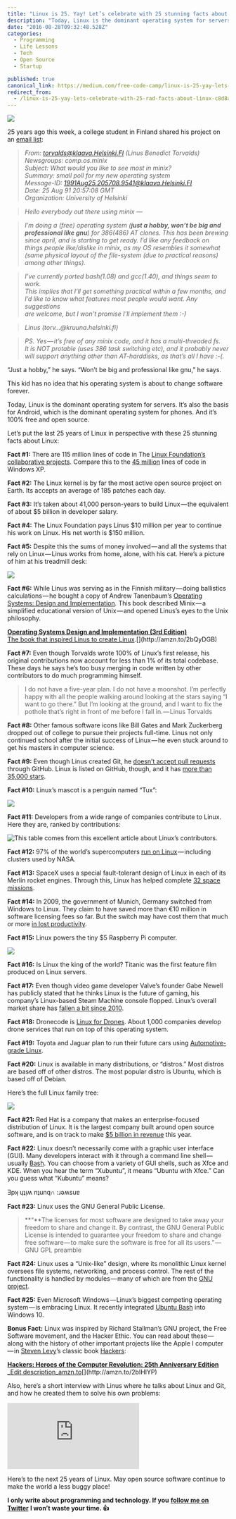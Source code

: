 ```yaml
---
title: "Linux is 25. Yay! Let’s celebrate with 25 stunning facts about Linux."
description: "Today, Linux is the dominant operating system for servers. It’s also the basis for Android, which is the dominant operating system for phones. And it’s 100% free and open source. Fact #1: There are…"
date: "2016-08-28T09:32:48.528Z"
categories: 
  - Programming
  - Life Lessons
  - Tech
  - Open Source
  - Startup

published: true
canonical_link: https://medium.com/free-code-camp/linux-is-25-yay-lets-celebrate-with-25-rad-facts-about-linux-c8d8ac30076d
redirect_from:
  - /linux-is-25-yay-lets-celebrate-with-25-rad-facts-about-linux-c8d8ac30076d
---
```


![](./asset-1.jpeg)

25 years ago this week, a college student in Finland shared his project on an [email list](https://groups.google.com/forum/#!topic/comp.os.minix/dlNtH7RRrGA%5B1-25%5D):

> _From: torvalds@klaava.Helsinki.FI (Linus Benedict Torvalds)  
> Newsgroups: comp.os.minix  
> Subject: What would you like to see most in minix?  
> Summary: small poll for my new operating system  
> Message-ID: <1991Aug25.205708.9541@klaava.Helsinki.FI>  
> Date: 25 Aug 91 20:57:08 GMT  
> Organization: University of Helsinki_

> _Hello everybody out there using minix —_

> _I’m doing a (free) operating system (_**_just a hobby, won’t be big and  
> professional like gnu_**_) for 386(486) AT clones. This has been brewing  
> since april, and is starting to get ready. I’d like any feedback on  
> things people like/dislike in minix, as my OS resembles it somewhat  
> (same physical layout of the file-system (due to practical reasons)  
> among other things)._

> _I’ve currently ported bash(1.08) and gcc(1.40), and things seem to work.   
> This implies that I’ll get something practical within a few months, and  
> I’d like to know what features most people would want. Any suggestions  
> are welcome, but I won’t promise I’ll implement them :-)_

> _Linus (torv…@kruuna.helsinki.fi)_

> _PS. Yes — it’s free of any minix code, and it has a multi-threaded fs.   
> It is NOT protable (uses 386 task switching etc), and it probably never  
> will support anything other than AT-harddisks, as that’s all I have :-(._

“Just a hobby,” he says. “Won’t be big and professional like gnu,” he says.

This kid has no idea that his operating system is about to change software forever.

Today, Linux is the dominant operating system for servers. It’s also the basis for Android, which is the dominant operating system for phones. And it’s 100% free and open source.

Let’s put the last 25 years of Linux in perspective with these 25 stunning facts about Linux:

**Fact #1:** There are 115 million lines of code in The [Linux Foundation’s collaborative projects](http://collabprojects.linuxfoundation.org/). Compare this to the [45 million](https://www.facebook.com/windows/posts/155741344475532) lines of code in Windows XP.

**Fact #2:** The Linux kernel is by far the most active open source project on Earth. Its accepts an average of 185 patches each day.

**Fact #3:** It’s taken about 41,000 person-years to build Linux — the equivalent of about $5 billion in developer salary.

**Fact #4:** The Linux Foundation pays Linus $10 million per year to continue his work on Linux. His net worth is $150 million.

**Fact #5:** Despite this the sums of money involved — and all the systems that rely on Linux — Linus works from home, alone, with his cat. Here’s a picture of him at his treadmill desk:

![](./asset-2.png)

**Fact #6:** While Linus was serving as in the Finnish military — doing ballistics calculations — he bought a copy of Andrew Tanenbaum’s [Operating Systems: Design and Implementation](http://amzn.to/2bQyDGB)_._ This book described Minix — a simplified educational version of Unix — and opened Linus’s eyes to the Unix philosophy.

[**Operating Systems Design and Implementation (3rd Edition)**  
The book that inspired Linus to create Linux](http://amzn.to/2bQyDGB "http://amzn.to/2bQyDGB").[](http://amzn.to/2bQyDGB)

**Fact #7:** Even though Torvalds wrote 100% of Linux’s first release, his original contributions now account for less than 1% of its total codebase. These days he says he’s too busy merging in code written by other contributors to do much programming himself.

> I do not have a five-year plan. I do not have a moonshot. I’m perfectly happy with all the people walking around looking at the stars saying “I want to go there.” But I’m looking at the ground, and I want to fix the pothole that’s right in front of me before I fall in. — Linus Torvalds

**Fact #8:** Other famous software icons like Bill Gates and Mark Zuckerberg dropped out of college to pursue their projects full-time. Linus not only continued school after the initial success of Linux — he even stuck around to get his masters in computer science.

**Fact #9:** Even though Linus created Git, he [doesn’t accept pull requests](http://www.wired.com/2012/05/torvalds_github/) through GitHub. Linux is listed on GitHub, though, and it has [more than 35,000 stars](https://github.com/torvalds/linux).

**Fact #10:** Linux’s mascot is a penguin named “Tux”:

![](./asset-3.png)

**Fact #11:** Developers from a wide range of companies contribute to Linux. Here they are, ranked by contributions:

![This table comes from this excellent [article](http://arstechnica.com/information-technology/2015/02/linux-has-2000-new-developers-and-gets-10000-patches-for-each-version/) about Linux’s contributors.](./asset-4.png)

**Fact #12:** 97% of  the world’s supercomputers [run on Linux](http://www.zdnet.com/article/linux-dominates-supercomputers-as-never-before/) — including clusters used by NASA.

**Fact #13:** SpaceX uses a special fault-tolerant design of Linux in each of its Merlin rocket engines. Through this, Linux has helped complete [32 space missions](http://www.spacex.com/missions).

**Fact #14:** In 2009, the government of Munich, Germany switched from Windows to Linux. They claim to have saved more than €10 million in software licensing fees so far. But the switch may have cost them that much or more [in lost productivity](http://www.techrepublic.com/article/after-three-years-of-linux-munich-reveals-draft-of-crunch-report-that-could-decide-its-open-source/).

**Fact #15:** Linux powers the tiny $5 Raspberry Pi computer.

![](./asset-5.jpeg)

**Fact #16:** Is Linux the king of the world? Titanic was the first feature film produced on Linux servers.

**Fact #17:** Even though video game developer Valve’s founder Gabe Newell has publicly stated that he thinks Linux is the future of gaming, his company’s Linux-based Steam Machine console flopped. Linux’s overall market share has [fallen a bit since 2010](https://en.wikipedia.org/wiki/Linux_gaming#Market_share_vs._installed_base).

**Fact #18:** Dronecode is [Linux for Drones](https://www.dronecode.org/). About 1,000 companies develop drone services that run on top of this operating system.

**Fact #19:** Toyota and Jaguar plan to run their future cars using [Automotive-grade Linux](https://www.automotivelinux.org/).

**Fact #20:** Linux is available in many distributions, or “distros.” Most distros are based off of other distros. The most popular distro is Ubuntu, which is based off of Debian.

Here’s the full Linux family tree:

![](./asset-6.png)

**Fact #21:** Red Hat is a company that makes an enterprise-focused distribution of Linux. It is the largest company built around open source software, and is on track to make [$5 billion in revenue](https://techcrunch.com/2016/06/21/as-red-hat-aims-for-5-billion-in-revenue-linux-wont-be-only-driver/) this year.

**Fact #22:** Linux doesn’t necessarily come with a graphic user interface (GUI). Many developers interact with it through a command line shell — usually [Bash](https://www.gnu.org/software/bash/). You can choose from a variety of GUI shells, such as Xfce and KDE. When you hear the term “Xubuntu”, it means “Ubuntu with Xfce.” Can you guess what “Kubuntu” means?

Ǝpʞ ɥʇᴉʍ nʇunq∩ :ɹǝʍsuɐ

**Fact #23:** Linux uses the GNU General Public License.

> **“**The licenses for most software are designed to take away your freedom to share and change it. By contrast, the GNU General Public License is intended to guarantee your freedom to share and change free software — to make sure the software is free for all its users.” — GNU GPL preamble

**Fact #24:** Linux uses a “Unix-like” design, where its  monolithic Linux kernel oversees file systems, networking, and process control. The rest of the functionality is handled by modules — many of which are from the [GNU project](https://www.gnu.org/home.en.html).

**Fact #25:** Even Microsoft Windows — Linux’s biggest competing operating system — is embracing Linux. It recently integrated [Ubuntu Bash](http://thenextweb.com/opinion/2016/03/31/bash-windows-incredibly-exciting-frightening/#gref) into Windows 10.

**Bonus Fact:** Linux was inspired by Richard Stallman’s GNU project, the Free Software movement, and the Hacker Ethic. You can read about these — along with the history of other important projects like the Apple I computer — in [Steven Levy](https://medium.com/@stevenlevy)’s classic book [Hackers](http://amzn.to/2bIHlYP):

[**Hackers: Heroes of the Computer Revolution: 25th Anniversary Edition**  
_Edit description_amzn.to](http://amzn.to/2bIHlYP "http://amzn.to/2bIHlYP")[](http://amzn.to/2bIHlYP)

Also, here’s a short interview with Linus where he talks about Linux and Git, and how he created them to solve his own problems:

<Embed src="https://www.youtube.com/embed/o8NPllzkFhE?feature=oembed" aspectRatio={undefined} caption="" />

Here’s to the next 25 years of Linux. May open source software continue to make the world a less buggy place!

**I only write about programming and technology. If you** [**follow me on Twitter**](https://twitter.com/ossia) **I won’t waste your time. 👍**
